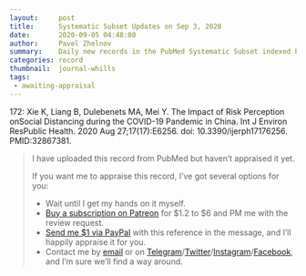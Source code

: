 ```yaml
---
layout:     post
title:      Systematic Subset Updates on Sep 3, 2020
date:       2020-09-05 04:48:00
author:     Pavel Zhelnov
summary:    Daily new records in the PubMed Systematic Subset indexed by Sep 3, 2020.
categories: record
thumbnail:  journal-whills
tags:
 - awaiting-appraisal
---
```


172: Xie K, Liang B, Dulebenets MA, Mei Y. The Impact of Risk Perception onSocial Distancing during the COVID-19 Pandemic in China. Int J Environ ResPublic Health. 2020 Aug 27;17(17):E6256. doi: 10.3390/ijerph17176256. PMID:32867381.

> I have uploaded this record from PubMed but haven’t appraised it yet.
>
> If you want me to appraise this record, I’ve got several options for you:
> * Wait until I get my hands on it myself.
> * [Buy a subscription on Patreon](https://patreon.com/zheln) for $1.2 to $6 and PM me with the review request.
> * [Send me $1 via PayPal](https://paypal.me/pjelnov) with this reference in the message, and I’ll happily appraise it for you.
> * Contact me by [email](mailto:pavel@zheln.com) or on [Telegram](https://t.me/drzhelnov)/[Twitter](https://twitter.com/drzhelnov)/[Instagram](https://instagram.com/igzheln)/[Facebook](https://facebook.com/drzhelnov), and I’m sure we’ll find a way around.

